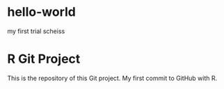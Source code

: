 # hello-world
my first trial
scheiss

# R Git Project
This is the repository of this Git project.
My first commit to GitHub with R.
